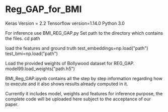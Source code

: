 # Reg_GAP_for_BMI

Keras Version = 2.2
Tensorflow version=1.14.0
Python 3.0

For inference use BMI_REG_GAP.py
Set path to the directory which contains the files.
cd path

load the features and ground truth
test_embeddings=np.load("path")
test_bmi=np.load("path")

Load the provided weights of Bollywood dataset for REG_GAP.
model99.load_weights("path.h5")


BMI_Reg_GAP.ipynb contains all the step by step information regarding how to execute and it also shows results already computed in it.

Currently it includes model, weights and features for inference purpose, the complete code will be uploaded here subject to the acceptance of our paper.
